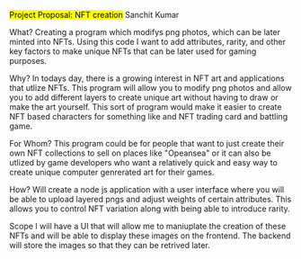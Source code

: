 <mark>Project Proposal: NFT creation</mark>
Sanchit Kumar

What?
Creating a program which modifys png photos, which can be later minted into NFTs. Using this code I want to add attributes, rarity, and other key factors to make unique 
NFTs that can be later used for gaming purposes. 


Why?
In todays day, there is a growing interest in NFT art and applications that utlize NFTs. This program will allow you to modify png photos and allow you to add different layers to create unique art without having to draw or make the art yourself. This sort of program would make it easier to create NFT based characters for something like and NFT trading card and battling game. 


For Whom?
This program could be for people that want to just create their own NFT collections to sell on places like "Opeansea" or it can also be utlized by game developers who want a 
relatively quick and easy way to create unique computer genrerated art for their games. 


How?
Will create a node js application with a user interface where you will be able to upload layered pngs and adjust weights of certain attributes. This allows you to control NFT variation along with being able to introduce rarity. 



Scope
I will have a UI that will allow me to maniuplate the creation of these NFTs and will be able to display these images on the frontend. The backend will store the images 
so that they can be retrived later. 

